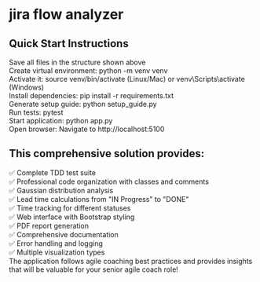 <h1>jira flow analyzer</h1>
<h2>Quick Start Instructions</h2>
Save all files in the structure shown above<br/>
Create virtual environment: python -m venv venv<br/>
Activate it: source venv/bin/activate (Linux/Mac) or venv\Scripts\activate (Windows)<br/>
Install dependencies: pip install -r requirements.txt<br/>
Generate setup guide: python setup_guide.py<br/>
Run tests: pytest<br/>
Start application: python app.py<br/>
Open browser: Navigate to http://localhost:5100<br/>

<h2>This comprehensive solution provides:</h2>

✅ Complete TDD test suite<br/> 
✅ Professional code organization with classes and comments<br/>
✅ Gaussian distribution analysis<br/>
✅ Lead time calculations from "IN Progress" to "DONE"<br/>
✅ Time tracking for different statuses<br/>
✅ Web interface with Bootstrap styling<br/>
✅ PDF report generation<br/>
✅ Comprehensive documentation<br/>
✅ Error handling and logging<br/>
✅ Multiple visualization types<br/>
The application follows agile coaching best practices and provides insights that will be valuable for your senior agile coach role!<br/>

